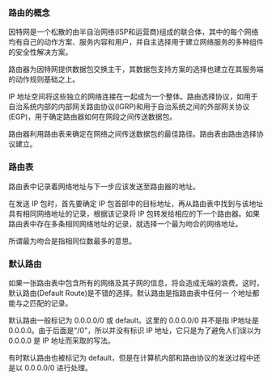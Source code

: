 
### 路由的概念

因特网是一个松散的由半自治网络(ISP和运营商)组成的联合体，其中的每个网络均有自己的动作方案、服务内容和用户，并自主选择用于建立网络服务的多种组件的安全性解决方案。

路由器为因特网提供数据包交换主干，其数据包支持方案的选择也建立在其服务端的动作规则基础之上。

IP 地址空间将这些独立的网络连接在一起成为一个整体。路由选择协议，如用于自治系统内部的内部网关路由协议(IGRP)和用于自治系统之间的外部网关协议(EGP)，用于确定路由器如何在网段之间传送数据包。

路由器利用路由表来确定在网络之间传送数据包的最佳路径。路由表由路由选择协议建立。


### 路由表

路由表中记录着网络地址与下一步应该发送至路由器的地址。

在发送 IP 包时，首先要确定 IP 包首部中的目标地址，再从路由表中找到与该地址具有相同网络地址的记录，根据该记录将 IP 包转发给相应的下一个路由器。如果路由表中存在多条相同网络地址的记录，就选择一个最为吻合的网络地址。

所谓最为吻合是指相同位数最多的意思。


### 默认路由

如果一张路由表中包含所有的网络及其子网的信息，将会造成无端的浪费。这时，默认路由(Default Route)是不错的选择。默认路由是指路由表中任何一
个地址都能与之匹配的记录。

默认路由一般标记为 0.0.0.0/0 或 default。这里的 0.0.0.0/0 并不是指 IP地址是 0.0.0.0。由于后面是"/0"，所以并没有标识 IP 地址，它只是为了避免人们误以为 0.0.0.0 是 IP 地址而采取的写法。

有时默认路由也被标记为 default，但是在计算机内部和路由协议的发送过程中还是以 0.0.0.0/0 进行处理。
